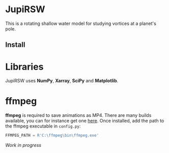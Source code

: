 # JupiRSW

This is a rotating shallow water model for studying vortices at a planet's pole.

## Install

# Libraries 

JupiRSW uses **NumPy**, **Xarray**, **SciPy** and **Matplotlib**.

# ffmpeg

**ffmpeg** is required to save animations as MP4. 
There are many builds available, you can for instance get one [here](https://www.gyan.dev/ffmpeg/builds/).
Once installed, add the path to the ffmpeg executable in `config.py`:
```python
FFMPEG_PATH = R'C:\ffmpeg\bin\ffmpeg.exe'
```


*Work in progress*